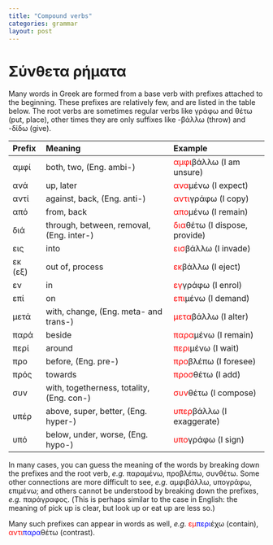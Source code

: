 ```yaml
---
title: "Compound verbs"
categories: grammar
layout: post
---
```


# Σύνθετα ρήματα

Many words in Greek are formed from a base verb with prefixes attached to the
beginning. These prefixes are relatively few, and are listed in the table below.
The root verbs are sometimes regular verbs like γράφω and θέτω (put, place),
other times they are only suffixes like -βάλλω (throw) and -δίδω (give).

| Prefix  | Meaning                                   | Example                                                     |
|:--------|:------------------------------------------|:------------------------------------------------------------|
| αμφί    | both, two, (Eng. ambi-)                   | <span style="color:red">αμφι</span>βάλλω (I am unsure)      |
| ανά     | up, later                                 | <span style="color:red">ανα</span>μένω (I expect)           |
| αντί    | against, back, (Eng. anti-)               | <span style="color:red">αντι</span>γράφω (I copy)           |
| από     | from, back                                | <span style="color:red">απο</span>μένω (I remain)           |
| διά     | through, between, removal, (Eng. inter-)  | <span style="color:red">δια</span>θέτω (I dispose, provide) |
| εις     | into                                      | <span style="color:red">εισ</span>βάλλω (I invade)          |
| εκ (εξ) | out of, process                           | <span style="color:red">εκ</span>βάλλω  (I eject)           |
| εν      | in                                        | <span style="color:red">εγ</span>γράφω  (I enrol)           |
| επί     | on                                        | <span style="color:red">επι</span>μένω   (I demand)         |
| μετά    | with, change, (Eng. meta- and trans-)     | <span style="color:red">μετα</span>βάλλω (I alter)          |
| παρά    | beside                                    | <span style="color:red">παρα</span>μένω  (I remain)         |
| περί    | around                                    | <span style="color:red">περι</span>μένω (I wait)            |
| προ     | before, (Eng. pre-)                       | <span style="color:red">προ</span>βλέπω  (I foresee)        |
| πρός    | towards                                   | <span style="color:red">προσ</span>θέτω  (I add)            |
| συν     | with, togetherness, totality, (Eng. con-) | <span style="color:red">συν</span>θέτω (I compose)          |
| υπέρ    | above, super, better, (Eng. hyper-)       | <span style="color:red">υπερ</span>βάλλω (I exaggerate)     |
| υπό     | below, under, worse, (Eng. hypo-)         | <span style="color:red">υπο</span>γράφω  (I sign)           |

In many cases, you can guess the meaning of the words by breaking down the
prefixes and the root verb, *e.g.* παραμένω, προβλέπω, συνθέτω. Some other
connections are more difficult to see, *e.g.* αμφιβάλλω, υπογράφω, επιμένω; and
others cannot be understood by breaking down the prefixes, *e.g.* παράγραφος.
(This is perhaps similar to the case in English: the meaning of pick up is
clear, but look up or eat up are less so.)

Many such prefixes can appear in words as well, *e.g.* <span
style="color:red">εμ</span><span style="color:blue">περι</span>έχω (contain),
<span style="color:red">αντι</span><span style="color:blue">παρα</span>θέτω
(contrast).
